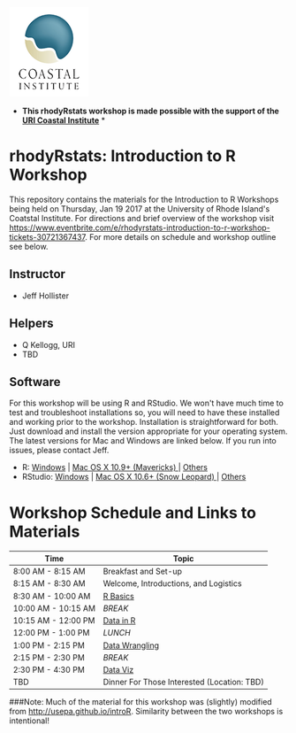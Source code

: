 ![CI Logo](ci_logo_trans_small.png)
* **This rhodyRstats workshop is made possible with the support of the [URI Coastal Institute](http://web.uri.edu/coastalinstitute/)** *

# rhodyRstats: Introduction to R Workshop

This repository contains the materials for the Introduction to R Workshops being held on Thursday, Jan 19 2017 at the University of Rhode Island's Coatstal Institute.  For directions and brief overview of the workshop visit <https://www.eventbrite.com/e/rhodyrstats-introduction-to-r-workshop-tickets-30721367437>. For more details on schedule and workshop outline see below.

## Instructor
 - Jeff Hollister
 
## Helpers
 - Q Kellogg, URI
 - TBD

 
## Software 

For this workshop will be using R and RStudio. We won't have much time to test and troubleshoot installations so, you will need to have these installed and working prior to the workshop.  Installation is straightforward for both.  Just download and install the version appropriate for your operating system.  The latest versions for Mac and Windows are linked below.  If you run into issues, please contact Jeff.

- R: [Windows](https://cran.r-project.org/bin/windows/base/R-3.2.3-win.exe) | [Mac OS X 10.9+ (Mavericks) ](https://cran.r-project.org/bin/macosx/R-3.2.3.pkg) |  [Others](https://cran.r-project.org/)
- RStudio: [Windows](https://download1.rstudio.org/RStudio-1.0.136.exe) | [Mac OS X 10.6+ (Snow Leopard) ](https://download1.rstudio.org/RStudio-1.0.136.dmg) |  [Others](https://www.rstudio.com/products/rstudio/download/)

# Workshop Schedule and Links to Materials

| Time                | Topic                                     | 
| ------------------- | ----------------------------------------- | 
| 8:00 AM - 8:15 AM   | Breakfast and Set-up                      |
| 8:15 AM - 8:30 AM   | Welcome, Introductions, and Logistics     |
| 8:30 AM - 10:00 AM  | [R Basics](lessons/01_basics.md)          | 
| 10:00 AM - 10:15 AM | *BREAK*                                   |
| 10:15 AM - 12:00 PM | [Data in R](lessons/02_data.md)           |       
| 12:00 PM - 1:00 PM  | *LUNCH*                                   |
| 1:00 PM - 2:15 PM   | [Data Wrangling](lessons/03_wrangling.md) |
| 2:15 PM - 2:30 PM   | *BREAK*                                   |
| 2:30 PM - 4:30 PM   | [Data Viz](lessons/04_viz.md)             |
| TBD                 | Dinner For Those Interested (Location: TBD) |

###Note: 
Much of the material for this workshop was (slightly) modified from <http://usepa.github.io/introR>.  Similarity between the two workshops is intentional!